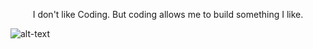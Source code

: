 <p align="center">
I don't like Coding.
But coding allows me to build something I like. 

![alt-text](https://media.giphy.com/media/Y073XklaFddvZkGgUZ/giphy.gif?cid=ecf05e471ij38m13vucnvwjasra7txxb6qsfv8q3f2ajhkjj&rid=giphy.gif&ct=g)
</p>
